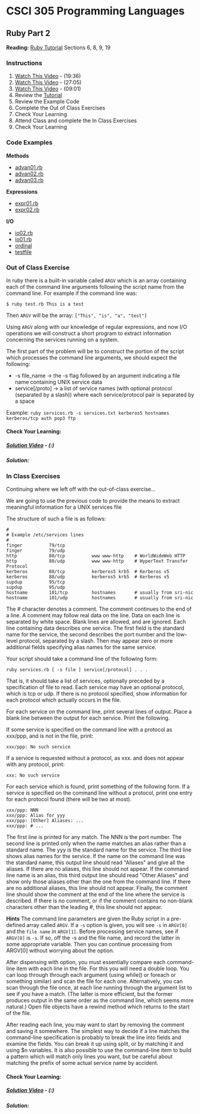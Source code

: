 # CSCI 305 Programming Languages

## Ruby Part 2

**Reading:** [Ruby Tutorial](https://www.tutorialspoint.com/ruby/index.htm) Sections 6, 8, 9, 19

### Instructions
1. [Watch This Video](https://youtu.be/rURGBVZWpe8) - (19:36)
2. [Watch This Video](https://youtu.be/WZroRTP0JHk) - (27:05)
3. [Watch This Video](https://youtu.be/JnGp5h1pr50) - (09:01)
4. Review the [Tutorial](https://www.tutorialspoint.com/ruby/index.htm)
5. Review the Example Code
6. Complete the Out of Class Exercises
7. Check Your Learning
8. Attend Class and complete the In Class Exercises
9. Check Your Learning

### Code Examples
**Methods**
- [advan01.rb](https://github.com/CSCI305/csci305-ruby-examples/blob/master/ruby2/advan01.rb)
- [advan02.rb](https://github.com/CSCI305/csci305-ruby-examples/blob/master/ruby2/advan02.rb)
- [advan03.rb](https://github.com/CSCI305/csci305-ruby-examples/blob/master/ruby2/advan03.rb)

**Expressions**
- [expr01.rb](https://github.com/CSCI305/csci305-ruby-examples/blob/master/ruby2/expr01.rb)
- [expr02.rb](https://github.com/CSCI305/csci305-ruby-examples/blob/master/ruby2/expr02.rb)

**I/O**
- [io02.rb](https://github.com/CSCI305/csci305-ruby-examples/blob/master/ruby2/io01.rb)
- [io01.rb](https://github.com/CSCI305/csci305-ruby-examples/blob/master/ruby2/io01.rb)
- [ordinal](https://github.com/CSCI305/csci305-ruby-examples/blob/master/ruby2/ordinal)
- [testfile](https://github.com/CSCI305/csci305-ruby-examples/blob/master/ruby2/testfile)

### Out of Class Exercise
In ruby there is a built-in variable called `ARGV` which is an array containing each of the command line arguments following the script name from the command line. For example if the command line was:
```
$ ruby test.rb This is a test
```
Then `ARGV` will be the array: `["This", "is", "a", "test"]`

Using `ARGV` along with our knowledge of regular expressions, and now I/O operations we will construct a short program to extract information concerning the services running on a system.

The first part of the problem will be to construct the portion of the script which processes the command line arguments, we should expect the following:
* -s file_name -> the -s flag followed by an argument indicating a file name containing UNIX service data
* service\[/proto\] -> a list of service names (with optional protocol (separated by a slash)) where each service/protocol pair is separated by a space

Example: `ruby services.rb -s services.txt kerberos5 hostnames kerberos/tcp auth pop3 ftp`

#### Check Your Learning:

##### [Solution Video]() - (:)

##### Solution:

### In Class Exercises
Continuing where we left off with the out-of-class exercise...

We are going to use the previous code to provide the means to extract meaningful information for a UNIX services file

The structure of such a file is as follows:
```
#
# Example /etc/services lines
#
finger          79/tcp
finger          79/udp
http            80/tcp          www www-http    # WorldWideWeb HTTP
http            80/udp          www www-http    # HyperText Transfer Protocol
kerberos        88/tcp          kerberos5 krb5  # Kerberos v5
kerberos        88/udp          kerberos5 krb5  # Kerberos v5
supdup          95/tcp
supdup          95/udp
hostname        101/tcp         hostnames       # usually from sri-nic
hostname        101/udp         hostnames       # usually from sri-nic
```
The # character denotes a comment. The comment continues to the end of a line. A comment may follow real data on the line. Data on each line is separated by white space. Blank lines are allowed, and are ignored. Each line containing data describes one service. The first field is the standard name for the service, the second describes the port number and the low-level protocol, separated by a slash. Then may appear zero or more additional fields specifying alias names for the same service.

Your script should take a command line of the following form:
```
ruby services.rb [ -s file ] service[/protocol] . . .
```
That is, it should take a list of services, optionally preceded by a specification of file to read. Each service may have an optional protocol, which is tcp or udp. If there is no protocol specified, show information for each protocol which actually occurs in the file.

For each service on the command line, print several lines of output. Place a blank line between the output for each service. Print the following.

If some service is specified on the command line with a protocol as xxx/ppp, and is not in the file, print:
```
xxx/ppp: No such service
```

If a service is requested without a protocol, as xxx. and does not appear with any protocol, print:
```
xxx: No such service
```
For each service which is found, print something of the following form. If a service is specified on the command line without a protocol, print one entry for each protocol found (there will be two at most).
```
xxx/ppp: NNN
xxx/ppp: Alias for yyy
xxx/ppp: [Other] Aliases: ...
xxx/ppp: # ...
```
The first line is printed for any match. The NNN is the port number. The second line is printed only when the name matches an alias rather than a standard name. The yyy is the standard name for the service. The third line shows alias names for the service. If the name on the command line was the standard name, this output line should read "Aliases" and give all the aliases. If there are no aliases, this line should not appear. If the command line name is an alias, this third output line should read "Other Aliases" and show only those aliases other than the one from the command line. If there are no additional aliases, this line should not appear. Finally, the comment line should show the comment at the end of the line where the service is described. If there is no comment, or if the comment contains no non-blank characters other than the leading #, this line should not appear.

**Hints**
The command line parameters are given the Ruby script in a pre-defined array called `ARGV`. If a `-s` option is given, you will see `-s` in `ARGV[0]` and the `file name` in `ARGV[1]`. Before processing service names, see if `ARGV[0]` is `-s`. If so, off the -s and the file name, and record the latter in some appropriate variable. Then you can continue processing from ARGV[0] without worrying about the option.

After dispensing with option, you must essentially compare each command-line item with each line in the file. For this you will need a double loop. You can loop through through each argument (using while() or foreach or something similar) and scan the file for each one. Alternatively, you can scan through the file once, at each line running through the argument list to see if you have a match. (The latter is more efficient, but the former produces output in the same order as the command line, which seems more natural.) Open file objects have a rewind method which returns to the start of the file.

After reading each line, you may want to start by removing the comment and saving it somewhere. The simplest way to decide if a line matches the command-line specification is probably to break the line into fields and examine the fields. You can break it up using split, or by matching it and using $n variables. It is also possible to use the command-line item to build a pattern which will match only lines you want, but be careful about matching the prefix of some actual service name by accident.

#### Check Your Learning:

##### [Solution Video]() - (:)

##### Solution:
